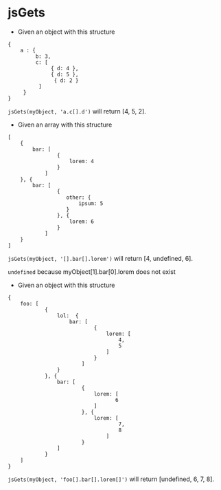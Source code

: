 # jsGets

- Given an object with this structure

```
{
    a : {
         b: 3,
         c: [
              { d: 4 }, 
              { d: 5 },
               { d: 2 }
          ]
     }
}
```
`jsGets(myObject, 'a.c[].d')` will return [4, 5, 2].


- Given an array with this structure

```
[
    {
        bar: [
                {
                    lorem: 4
                }
            ]
    }, {
        bar: [
                {
                   other: {
                       ipsum: 5
                   }
                }, {
                    lorem: 6
                }
            ]
    }
]
```
`jsGets(myObject, '[].bar[].lorem')` will return [4, undefined, 6].

`undefined` because myObject[1].bar[0].lorem does not exist


- Given an object with this structure

```
{
    foo: [
            {
                lol:  {
                    bar: [
                            {
                                lorem: [
                                    4,
                                    5
                                ]
                            }
                        ]
                }
            }, {
                bar: [
                        {
                            lorem: [
                                   6
                            ]
                        }, {
                            lorem: [
                                    7,
                                    8
                                ]
                        }
                ]
            }
    ]
}
```
`jsGets(myObject, 'foo[].bar[].lorem[]')` will return [undefined, 6, 7, 8].